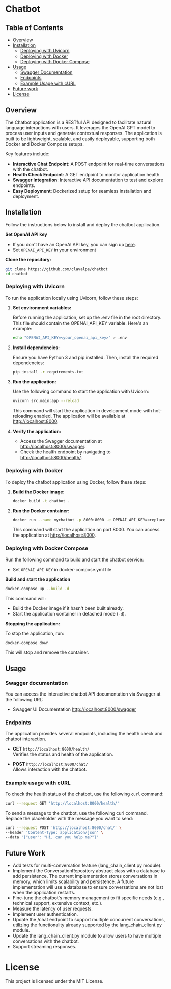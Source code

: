 # Chatbot

## Table of Contents

- [Overview](#overview)
- [Installation](#installation)
  - [Deploying with Uvicorn](#deploying-with-uvicorn)
  - [Deploying with Docker](#deploying-with-docker)
  - [Deploying with Docker Compose](#deploying-with-docker-compose)
- [Usage](#usage)
  - [Swagger Documentation](#swagger-documentation)
  - [Endpoints](#endpoints)
  - [Example Usage with cURL](#example-usage-with-curl)
- [Future work](#future-work)  
- [License](#license)

## Overview

The Chatbot application is a RESTful API designed to facilitate natural language interactions with users. It leverages the OpenAI GPT model to process user inputs and generate contextual responses. The application is built to be lightweight, scalable, and easily deployable, supporting both Docker and Docker Compose setups.

Key features include:

- **Interactive Chat Endpoint**: A POST endpoint for real-time conversations with the chatbot.
- **Health Check Endpoint**: A GET endpoint to monitor application health.
- **Swagger Integration**: Interactive API documentation to test and explore endpoints.
- **Easy Deployment**: Dockerized setup for seamless installation and deployment.

## Installation
Follow the instructions below to install and deploy the chatbot application.

**Set OpenAI API key**
* If you don't have an OpenAI API key, you can sign up [here](https://openai.com/index/openai-api/).
*  Set `OPENAI_API_KEY` in your environment


**Clone the repository:**

```bash
git clone https://github.com/clavalpe/chatbot
cd chatbot
```


### Deploying with Uvicorn
To run the application locally using Uvicorn, follow these steps:

1. **Set environment variables:**

    Before running the application, set up the .env file in the root directory. This file should contain the OPENAI_API_KEY variable. Here's an example:

    ```bash
    echo "OPENAI_API_KEY=<your_openai_api_key>" > .env
    ```

2. **Install dependencies:**

    Ensure you have Python 3 and pip installed. Then, install the required dependencies:

    ```bash
    pip install -r requirements.txt
    ```

3. **Run the application:**

    Use the following command to start the application with Uvicorn:

    ```bash
    uvicorn src.main:app --reload
    ```

    This command will start the application in development mode with hot-reloading enabled. The application will be available at [http://localhost:8000](http://localhost:8000).

4. **Verify the application:**

    - Access the Swagger documentation at [http://localhost:8000/swagger](http://localhost:8000/swagger).
    - Check the health endpoint by navigating to [http://localhost:8000/health/](http://localhost:8000/health/).


### Deploying with Docker
To deploy the chatbot application using Docker, follow these steps:

1. **Build the Docker image:**

    ```bash
    docker build -t chatbot .
    ```

2. **Run the Docker container:**

    ```bash
    docker run --name mychatbot -p 8000:8000 -e OPENAI_API_KEY=<replace_with_your_key> chatbot
    ```

    This command will start the application on port 8000. You can access the application at [http://localhost:8000](http://localhost:8000).

### Deploying with Docker Compose

Run the following command to build and start the chatbot service:

*  Set `OPENAI_API_KEY` in docker-compose.yml file 

**Build and start the application**

```bash
docker-compose up --build -d
```

This command will:
- Build the Docker image if it hasn't been built already.
- Start the application container in detached mode (`-d`).

**Stopping the application:**

To stop the application, run:

```bash
docker-compose down
```

This will stop and remove the container.

## Usage

### Swagger documentation
You can access the interactive chatbot API documentation via Swagger at the following URL: 

  - Swagger UI Documentation [http://localhost:8000/swagger](http://localhost:8000/swagger)


### Endpoints
The application provides several endpoints, including the health check and chatbot interaction. 

- **GET** `http://localhost:8000/health/`  
  Verifies the status and health of the application.

- **POST** `http://localhost:8000/chat/`  
  Allows interaction with the chatbot. 

### Example usage with cURL
To check the health status of the chatbot, use the following `curl` command:

```bash
curl --request GET 'http://localhost:8000/health/' 
```

To send a message to the chatbot, use the following curl command. Replace the <message> placeholder with the message you want to send:

```bash
curl --request POST 'http://localhost:8000/chat/' \
--header 'Content-Type: application/json' \
--data '{"user": "Hi, can you help me?"}'
```

## Future Work
- Add tests for multi-conversation feature (lang_chain_client.py module).
- Implement the ConversationRepository abstract class with a database to add persistence. The current implementation stores conversations in memory, which limits scalability and persistence. A future implementation will use a database to ensure conversations are not lost when the application restarts.
- Fine-tune the chatbot's memory management to fit specific needs (e.g., technical support, extensive context, etc.). 
- Measure the latency of user requests.
- Implement user authentication.
- Update the /chat endpoint to support multiple concurrent conversations, utilizing the functionality already supported by the lang_chain_client.py module.
- Update the lang_chain_client.py module to allow users to have multiple conversations with the chatbot.
- Support streaming responses.


# License
This project is licensed under the MIT License.